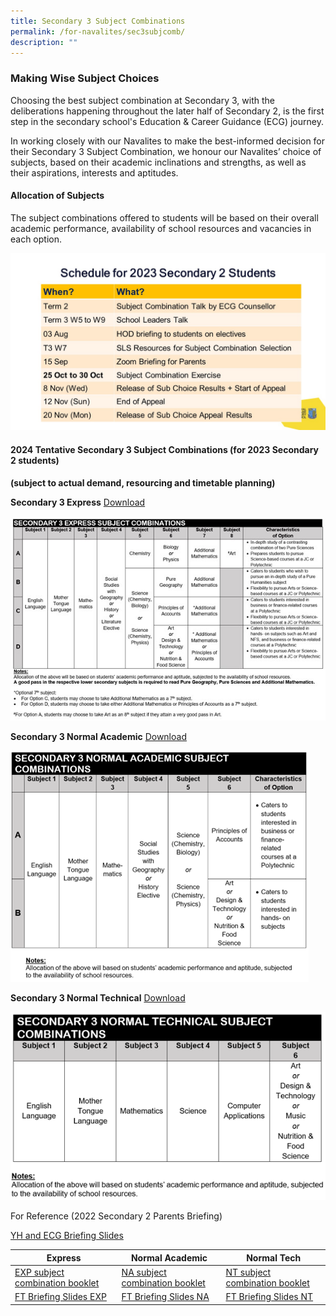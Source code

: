 ```yaml
---
title: Secondary 3 Subject Combinations
permalink: /for-navalites/sec3subjcomb/
description: ""
---
```

### Making Wise Subject Choices

Choosing the best subject combination at Secondary 3, with the deliberations happening throughout the later half of Secondary 2, is the first step in the secondary school's Education &amp; Career Guidance (ECG) journey. 

In working closely with our Navalites to make the best-informed decision for their Secondary 3 Subject Combination, we honour our Navalites’ choice of subjects, based on their academic inclinations and strengths, as well as their aspirations, interests and aptitudes.

#### Allocation of Subjects
The subject combinations offered to students will be based on their overall academic performance, availability of school resources and vacancies in each option. 

![](/images/2024%20subject%20combination%20overview.jpg)



#### 2024 Tentative Secondary 3 Subject Combinations (for 2023 Secondary 2 students) 
**(subject to actual demand, resourcing and timetable planning)**

**Secondary 3 Express** <a href="/files/Su%20combi/Sec3EX.pdf">Download</a>

![](/images/Picture5.jpg)


**Secondary 3 Normal Academic** <a href="/files/Su%20combi/Sec3NA.pdf">Download</a>

![](/images/Picture6.png)


**Secondary 3 Normal Technical** <a href="/files/Su%20combi/Sec3NT.pdf">Download</a>

![](/images/Picture7.png)


For Reference (2022 Secondary 2 Parents Briefing)

<a href="/files/Su%20combi/YH%20and%20ECG%20Briefing%20Slides.pdf">YH and ECG Briefing Slides</a>


| Express | Normal Academic | Normal Tech |
| -------- | -------- | -------- |
| [EXP subject combination booklet](/files/Su%20combi/EXP%20Subject%20combination%20book.pdf)   | [NA subject combination booklet](/files/Su%20combi/NA%20Subject%20combination%20book.pdf)    | [NT subject combination booklet](/files/Su%20combi/NT%20Subject%20combination%20book.pdf)    |
| [FT Briefing Slides EXP](/files/Su%20combi/FT%20Briefing%20slides%20EXP.pdf)   | [FT Briefing Slides NA](/files/Su%20combi/FT%20Briefing%20slides%20NA.pdf)    | [FT Briefing Slides NT](/files/Su%20combi/FT%20Briefing%20slides%20NT.pdf)   |